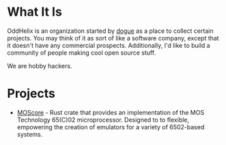 # What It Is

OddHelix is an organization started by [dogue](https://github.com/dogue) as a place to collect certain projects. You may think of it as sort of like a software company, except that it doesn't have any commercial prospects. Additionally, I'd like to build a community of people making cool open source stuff.

We are hobby hackers.

# Projects

* [MOScore](https://github.com/OddHelix/moscore) - Rust crate that provides an implementation of the MOS Technology 65(C)02 microprocessor. Designed to to flexible, empowering the creation of emulators for a variety of 6502-based systems.
